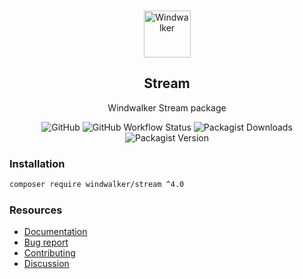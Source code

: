 <p align="center">
    <br/>
    <img src="https://user-images.githubusercontent.com/1639206/151679867-8df93936-e4af-4677-a6f3-eb33d27e038b.svg" alt="Windwalker"
        height="75">
    <br/>
</p>

<h2 align="center">Stream</h2>

<p align="center">
    Windwalker Stream package
</p>

<p align="center">
    <img alt="GitHub" src="https://img.shields.io/github/license/windwalker-io/stream?style=flat-square">
    <img alt="GitHub Workflow Status" src="https://img.shields.io/github/actions/workflow/status/windwalker-io/stream/ci.yml?label=test&style=flat-square">
    <img alt="Packagist Downloads" src="https://img.shields.io/packagist/dt/windwalker/stream?style=flat-square">
    <img alt="Packagist Version" src="https://img.shields.io/packagist/v/windwalker/stream?style=flat-square">
</p>

### Installation

```bash
composer require windwalker/stream ^4.0
```

### Resources

- [Documentation](https://windwalker.io/documentation/components/stream/)
- [Bug report](https://github.com/windwalker-io/framework)
- [Contributing](https://github.com/windwalker-io/framework)
- [Discussion](https://github.com/windwalker-io/framework/discussions)

